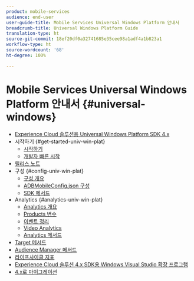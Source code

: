 ```yaml
---
product: mobile-services
audience: end-user
user-guide-title: Mobile Services Universal Windows Platform 안내서
breadcrumb-title: Universal Windows Platform Guide
translation-type: ht
source-git-commit: 18ef20df0a32741685e35cee98a1adf4a1b823a1
workflow-type: ht
source-wordcount: '68'
ht-degree: 100%

---
```



# Mobile Services Universal Windows Platform 안내서 {#universal-windows}

+ [Experience Cloud 솔루션용 Universal Windows Platform SDK 4.x](overview.md)
+ 시작하기 {#get-started-univ-win-plat}
   + [시작하기](c-getting-started/c-getting-started.md)
   + [개발자 빠른 시작](c-getting-started/dev-qs.md)
+ [릴리스 노트](release-notes.md)
+ 구성 {#config-univ-win-plat}
   + [구성 개요](c-configuration/c-configuration.md)
   + [ADBMobileConfig.json 구성](c-configuration/c.json.md)
   + [SDK 메서드](c-configuration/methods.md)
+ Analytics {#analytics-univ-win-plat}
   + [Analytics 개요](analytics/analytics.md)
   + [Products 변수](analytics/products.md)
   + [이벤트 정리](analytics/event-serialization.md)
   + [Video Analytics](analytics/video-qs.md)
   + [Analytics 메서드](analytics/analytics-methods.md)
+ [Target 메서드](target/target-methods.md)
+ [Audience Manager 메서드](audiencemgmt/audience-manager-methods.md)
+ [라이프사이클 지표](metrics.md)
+ [Experience Cloud 솔루션 4.x SDK용 Windows Visual Studio 확장 프로그램](extensions/win-vse-4x.md)
+ [4.x로 마이그레이션](migration-v3.md)
